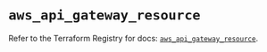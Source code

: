 # `aws_api_gateway_resource`

Refer to the Terraform Registry for docs: [`aws_api_gateway_resource`](https://registry.terraform.io/providers/hashicorp/aws/5.90.0/docs/resources/api_gateway_resource).
